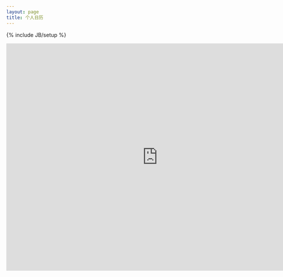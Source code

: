 ```yaml
---
layout: page
title: 个人日历
---
```


{% include JB/setup %}
<iframe src="https://www.google.com/calendar/embed?height=600&wkst=1&bgcolor=%23FFFFFF&src=coollimix%40gmail.com&color=%232952A3&src=%23daynum%40group.v.calendar.google.com&color=%2323164E"
style=" border-width:0 " width="800" height="600" frameborder="0"
scrolling="no"></iframe>
